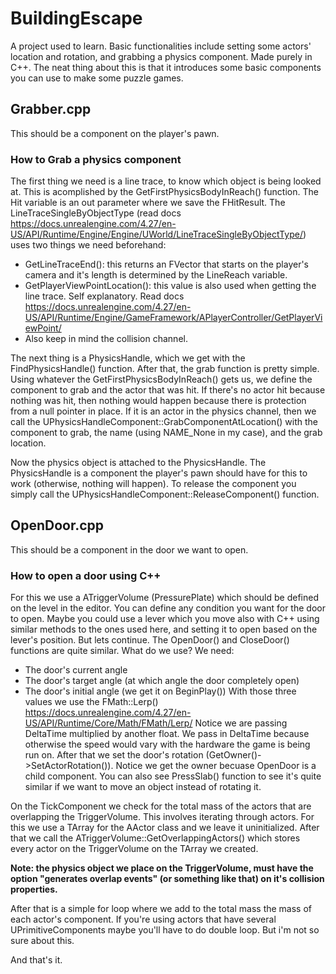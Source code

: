 # BuildingEscape
A project used to learn. Basic functionalities include setting some actors' location and rotation, and grabbing a physics component. Made purely in C++.
The neat thing about this is that it introduces some basic components you can use to make some puzzle games.

## Grabber.cpp
This should be a component on the player's pawn.
### How to Grab a physics component
The first thing we need is a line trace, to know which object is being looked at. This is acomplished by the GetFirstPhysicsBodyInReach() function. The Hit variable is an out parameter where we save the FHitResult. 
The LineTraceSingleByObjectType (read docs https://docs.unrealengine.com/4.27/en-US/API/Runtime/Engine/Engine/UWorld/LineTraceSingleByObjectType/) uses two things we need beforehand:
- GetLineTraceEnd(): this returns an FVector that starts on the player's camera and it's length is determined by the LineReach variable.
- GetPlayerViewPointLocation(): this value is also used when getting the line trace. Self explanatory. Read docs https://docs.unrealengine.com/4.27/en-US/API/Runtime/Engine/GameFramework/APlayerController/GetPlayerViewPoint/
- Also keep in mind the collision channel.

The next thing is a PhysicsHandle, which we get with the FindPhysicsHandle() function. After that, the grab function is pretty simple. Using whatever the GetFirstPhysicsBodyInReach() gets us, we define the component to grab and the actor that was hit. If there's no actor hit because nothing was hit, then nothing would happen because there is protection from a null pointer in place. If it is an actor in the physics channel, then we call the UPhysicsHandleComponent::GrabComponentAtLocation() with the component to grab, the name (using NAME_None in my case), and the grab location. 

Now the physics object is attached to the PhysicsHandle. The PhysicsHandle is a component the player's pawn should have for this to work (otherwise, nothing will happen). To release the component you simply call the UPhysicsHandleComponent::ReleaseComponent() function.

## OpenDoor.cpp
This should be a component in the door we want to open.
### How to open a door using C++
For this we use a ATriggerVolume (PressurePlate) which should be defined on the level in the editor. You can define any condition you want for the door to open. Maybe you could use a lever which you move also with C++ using similar methods to the ones used here, and setting it to open based on the lever's position. But lets continue.
The OpenDoor() and CloseDoor() functions are quite similar. What do we use? 
We need:
- The door's current angle
- The door's target angle (at which angle the door completely open)
- The door's initial angle (we get it on BeginPlay())
With those three values we use the FMath::Lerp() https://docs.unrealengine.com/4.27/en-US/API/Runtime/Core/Math/FMath/Lerp/
Notice we are passing DeltaTime multiplied by another float. We pass in DeltaTime because otherwise the speed would vary with the hardware the game is being run on.
After that we set the door's rotation (GetOwner()->SetActorRotation()). Notice we get the owner becuase OpenDoor is a child component. You can also see PressSlab() function to see it's quite similar if we want to move an object instead of rotating it.

On the TickComponent we check for the total mass of the actors that are overlapping the TriggerVolume. This involves iterating through actors. For this we use a TArray for the AActor class and we leave it uninitialized. After that we call the ATriggerVolume::GetOverlappingActors() which stores every actor on the TriggerVolume on the TArray we created.

__Note: the physics object we place on the TriggerVolume, must have the option "generates overlap events" (or something like that) on it's collision properties.__

After that is a simple for loop where we add to the total mass the mass of each actor's component. If you're using actors that have several UPrimitiveComponents maybe you'll have to do double loop. But i'm not so sure about this.

And that's it.
